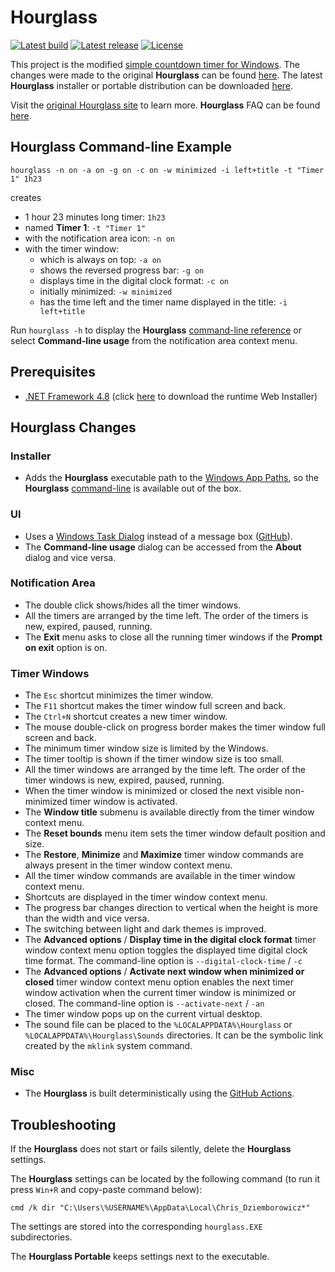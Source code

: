 # Hourglass

[![Latest build](https://github.com/i2van/hourglass/workflows/build/badge.svg)](https://github.com/i2van/hourglass/actions)
[![Latest release](https://img.shields.io/github/downloads/i2van/hourglass/total.svg)](https://github.com/i2van/hourglass/releases/latest)
[![License](https://img.shields.io/badge/license-MIT-yellow)](https://opensource.org/licenses/MIT)

This project is the modified [simple countdown timer for Windows](https://github.com/dziemborowicz/hourglass). The changes were made to the original **Hourglass** can be found [here](#hourglass-changes). The latest **Hourglass** installer or portable distribution can be downloaded [here](https://github.com/i2van/hourglass/releases/latest).

Visit the [original Hourglass site](https://chris.dziemborowicz.com/apps/hourglass) to learn more. **Hourglass** FAQ can be found [here](https://chris.dziemborowicz.com/apps/hourglass/#downloads).

## Hourglass Command-line Example

```shell
hourglass -n on -a on -g on -c on -w minimized -i left+title -t "Timer 1" 1h23
```

creates

- 1 hour 23 minutes long timer: `1h23`
- named **Timer 1**: `-t "Timer 1"`
- with the notification area icon: `-n on`
- with the timer window:
  - which is always on top: `-a on`
  - shows the reversed progress bar: `-g on`
  - displays time in the digital clock format: `-c on`
  - initially minimized: `-w minimized`
  - has the time left and the timer name displayed in the title: `-i left+title`

Run `hourglass -h` to display the **Hourglass** [command-line reference](https://github.com/i2van/hourglass/blob/develop/Hourglass/Resources/Usage.txt) or select **Command-line usage** from the notification area context menu.

## Prerequisites

- [.NET Framework 4.8](https://dotnet.microsoft.com/en-us/download/dotnet-framework/net48) (click [here](https://dotnet.microsoft.com/en-us/download/dotnet-framework/thank-you/net48-web-installer) to download the runtime Web Installer)

## Hourglass Changes

### Installer

- Adds the **Hourglass** executable path to the [Windows App Paths](https://learn.microsoft.com/en-us/windows/win32/shell/app-registration#using-the-app-paths-subkey), so the **Hourglass** [command-line](https://github.com/i2van/hourglass/blob/develop/Hourglass/Resources/Usage.txt) is available out of the box.

### UI

- Uses a [Windows Task Dialog](https://learn.microsoft.com/en-us/windows/win32/controls/task-dialogs-overview) instead of a message box ([GitHub](https://github.com/kpreisser/TaskDialog)).
- The **Command-line usage** dialog can be accessed from the **About** dialog and vice versa.

### Notification Area

- The double click shows/hides all the timer windows.
- All the timers are arranged by the time left. The order of the timers is new, expired, paused, running.
- The **Exit** menu asks to close all the running timer windows if the **Prompt on exit** option is on.

### Timer Windows

- The `Esc` shortcut minimizes the timer window.
- The `F11` shortcut makes the timer window full screen and back.
- The `Ctrl+N` shortcut creates a new timer window.
- The mouse double-click on progress border makes the timer window full screen and back.
- The minimum timer window size is limited by the Windows.
- The timer tooltip is shown if the timer window size is too small.
- All the timer windows are arranged by the time left. The order of the timer windows is new, expired, paused, running.
- When the timer window is minimized or closed the next visible non-minimized timer window is activated.
- The **Window title** submenu is available directly from the timer window context menu.
- The **Reset bounds** menu item sets the timer window default position and size.
- The **Restore**, **Minimize** and **Maximize** timer window commands are always present in the timer window context menu.
- All the timer window commands are available in the timer window context menu.
- Shortcuts are displayed in the timer window context menu.
- The progress bar changes direction to vertical when the height is more than the width and vice versa.
- The switching between light and dark themes is improved.
- The **Advanced options** / **Display time in the digital clock format** timer window context menu option toggles the displayed time digital clock time format. The command-line option is `--digital-clock-time` / `-c`
- The **Advanced options** / **Activate next window when minimized or closed** timer window context menu option enables the next timer window activation when the current timer window is minimized or closed. The command-line option is `--activate-next` / `-an`
- The timer window pops up on the current virtual desktop.
- The sound file can be placed to the `%LOCALAPPDATA%\Hourglass` or `%LOCALAPPDATA%\Hourglass\Sounds` directories. It can be the symbolic link created by the `mklink` system command.

### Misc

- The **Hourglass** is built deterministically using the [GitHub Actions](https://github.com/i2van/hourglass/actions).

## Troubleshooting

If the **Hourglass** does not start or fails silently, delete the **Hourglass** settings.

The **Hourglass** settings can be located by the following command (to run it press `Win+R` and copy-paste command below):

```shell
cmd /k dir "C:\Users\%USERNAME%\AppData\Local\Chris_Dziemborowicz*"
```

The settings are stored into the corresponding `hourglass.EXE` subdirectories.

The **Hourglass Portable** keeps settings next to the executable.
